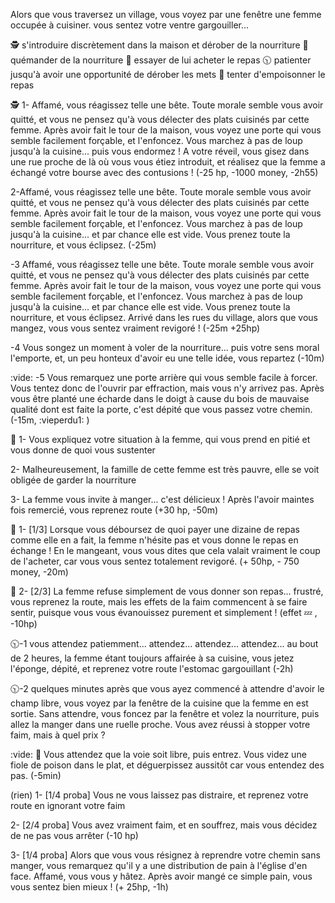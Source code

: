 Alors que vous traversez un village, vous voyez par une fenêtre une femme occupée à cuisiner. vous sentez votre ventre gargouiller...

🕵️ s'introduire discrètement dans la maison et dérober de la nourriture
🙏 quémander de la nourriture
💸 essayer de lui acheter le repas
🕥 patienter jusqu'à avoir une opportunité de dérober les mets
🤮 tenter d'empoisonner le repas

🕵️ 
1- Affamé, vous réagissez telle une bête. Toute morale semble vous avoir quitté, et vous ne pensez qu'à vous délecter des plats cuisinés par cette femme. Après avoir fait le tour de la maison, vous voyez une porte qui vous semble facilement forçable, et l'enfoncez. Vous marchez à pas de loup jusqu'à la cuisine... puis vous endormez ! A votre réveil, vous gisez dans une rue proche de là où vous vous étiez introduit, et réalisez que la femme a échangé votre bourse avec des contusions ! (-25 hp, -1000 money, -2h55)

2-Affamé, vous réagissez telle une bête. Toute morale semble vous avoir quitté, et vous ne pensez qu'à vous délecter des plats cuisinés par cette femme. Après avoir fait le tour de la maison, vous voyez une porte qui vous semble facilement forçable, et l'enfoncez. Vous marchez à pas de loup jusqu'à la cuisine... et par chance elle est vide. Vous prenez toute la nourriture, et vous éclipsez. (-25m)

-3 Affamé, vous réagissez telle une bête. Toute morale semble vous avoir quitté, et vous ne pensez qu'à vous délecter des plats cuisinés par cette femme. Après avoir fait le tour de la maison, vous voyez une porte qui vous semble facilement forçable, et l'enfoncez. Vous marchez à pas de loup jusqu'à la cuisine... et par chance elle est vide. Vous prenez toute la nourriture, et vous éclipsez. Arrivé dans les rues du village, alors que vous mangez, vous vous sentez vraiment revigoré ! (-25m +25hp)

-4 Vous songez un moment à voler de la nourriture... puis votre sens moral l'emporte, et, un peu honteux d'avoir eu une telle idée, vous repartez (-10m)

:vide: 
-5 Vous remarquez une porte arrière qui vous semble facile à forcer. Vous tentez donc de l'ouvrir par effraction, mais vous n'y arrivez pas. Après vous être planté une écharde dans le doigt à cause du bois de mauvaise qualité dont est faite la porte, c'est dépité que vous passez votre chemin. (-15m, :vieperdu1: )

🙏 
1- Vous expliquez votre situation à la femme, qui vous prend en pitié et vous donne de quoi vous sustenter

2- Malheureusement, la famille de cette femme est très pauvre, elle se voit obligée de garder la nourriture

3- La femme vous invite à manger... c'est délicieux ! Après l'avoir maintes fois remercié, vous reprenez route (+30 hp, -50m)

💸 1- [1/3] Lorsque vous déboursez de quoi payer une dizaine de repas comme elle en a fait, la femme n'hésite pas et vous donne le repas en échange ! En le mangeant, vous vous dites que cela valait vraiment le coup de l'acheter, car vous vous sentez totalement revigoré. (+ 50hp, - 750 money, -20m)

💸 2- [2/3] La femme refuse simplement de vous donner son repas... frustré, vous reprenez la route, mais les effets de la faim commencent à se faire sentir, puisque vous vous évanouissez purement et simplement ! (effet 💤 , -10hp)

🕥-1 vous attendez patiemment... attendez... attendez... attendez... au bout de 2 heures, la femme étant toujours affairée à sa cuisine, vous jetez l'éponge, dépité, et reprenez votre route l'estomac gargouillant (-2h)

🕥-2 quelques minutes après que vous ayez commencé à attendre d'avoir le champ libre, vous voyez par la fenêtre de la cuisine que la femme en est sortie. Sans attendre, vous foncez par la fenêtre et volez la nourriture, puis allez la manger dans une ruelle proche. Vous avez réussi à stopper votre faim, mais à quel prix ?


:vide: 
🤮 Vous attendez que la voie soit libre, puis entrez. Vous videz une fiole de poison dans le plat, et déguerpissez aussitôt car vous entendez des pas. (-5min)

(rien)
1- [1/4 proba] Vous ne vous laissez pas distraire, et reprenez votre route en ignorant votre faim

2- [2/4 proba] Vous avez vraiment faim, et en souffrez, mais vous décidez de ne pas vous arrêter (-10 hp)

3- [1/4 proba] Alors que vous vous résignez à reprendre votre chemin sans manger, vous remarquez qu'il y a une distribution de pain à l'église d'en face. Affamé, vous vous y hâtez. Après avoir mangé ce simple pain, vous vous sentez bien mieux ! (+ 25hp, -1h)
